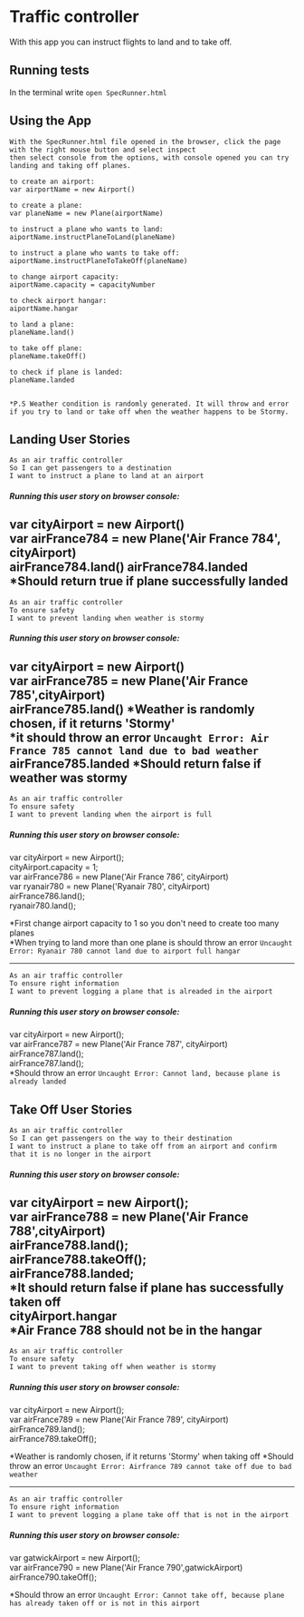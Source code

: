 # Traffic controller

With this app you can instruct flights to land and to take off.

## Running tests
In the terminal write `open SpecRunner.html`

## Using the App

```
With the SpecRunner.html file opened in the browser, click the page with the right mouse button and select inspect 
then select console from the options, with console opened you can try landing and taking off planes.

to create an airport:
var airportName = new Airport()

to create a plane:
var planeName = new Plane(airportName)

to instruct a plane who wants to land:
aiportName.instructPlaneToLand(planeName)

to instruct a plane who wants to take off:
aiportName.instructPlaneToTakeOff(planeName)

to change airport capacity:
aiportName.capacity = capacityNumber

to check airport hangar:
aiportName.hangar

to land a plane:
planeName.land()

to take off plane:
planeName.takeOff()

to check if plane is landed:
planeName.landed


*P.S Weather condition is randomly generated. It will throw and error if you try to land or take off when the weather happens to be Stormy.

```

## Landing User Stories
```
As an air traffic controller 
So I can get passengers to a destination 
I want to instruct a plane to land at an airport
```

##### Running this user story on browser console:
var cityAirport = new Airport()\
var airFrance784 = new Plane('Air France 784', cityAirport)\
airFrance784.land()
airFrance784.landed
*Should return true if plane successfully landed
----

```
As an air traffic controller 
To ensure safety 
I want to prevent landing when weather is stormy
```

##### Running this user story on browser console:
var cityAirport = new Airport()\
var airFrance785 = new Plane('Air France 785',cityAirport)\
airFrance785.land()
*Weather is randomly chosen, if it returns 'Stormy'\
*it should throw an error `Uncaught Error: Air France 785 cannot land due to bad weather`
airFrance785.landed
*Should return false if weather was stormy
----

```
As an air traffic controller 
To ensure safety 
I want to prevent landing when the airport is full
```
##### Running this user story on browser console:
var cityAirport = new Airport();\
cityAirport.capacity = 1;\
var airFrance786 = new Plane('Air France 786', cityAirport)\
var ryanair780 = new Plane('Ryanair 780', cityAirport)\
airFrance786.land();\
ryanair780.land();

*First change airport capacity to 1 so you don't need to create too many planes\
*When trying to land more than one plane is should throw an error `Uncaught Error: Ryanair 780 cannot land due to airport full hangar`

----

```
As an air traffic controller 
To ensure right information 
I want to prevent logging a plane that is alreaded in the airport
```

##### Running this user story on browser console:
var cityAirport = new Airport();\
var airFrance787 = new Plane('Air France 787', cityAirport)\
airFrance787.land();\
airFrance787.land();\
*Should throw an error `Uncaught Error: Cannot land, because plane is already landed`

## Take Off User Stories

```
As an air traffic controller 
So I can get passengers on the way to their destination 
I want to instruct a plane to take off from an airport and confirm that it is no longer in the airport
```

##### Running this user story on browser console:
var cityAirport = new Airport();\
var airFrance788 = new Plane('Air France 788',cityAirport)\
airFrance788.land();\
airFrance788.takeOff();\
airFrance788.landed;\
*It should return false if plane has successfully taken off\
cityAirport.hangar\
*Air France 788 should not be in the hangar
----

```
As an air traffic controller 
To ensure safety 
I want to prevent taking off when weather is stormy
```

##### Running this user story on browser console:
var cityAirport = new Airport();\
var airFrance789 = new Plane('Air France 789', cityAirport)\
airFrance789.land();\
airFrance789.takeOff();

*Weather is randomly chosen, if it returns 'Stormy' when taking off
*Should throw an error `Uncaught Error: Airfrance 789 cannot take off due to bad weather`

----

```
As an air traffic controller 
To ensure right information 
I want to prevent logging a plane take off that is not in the airport
```

##### Running this user story on browser console:
var gatwickAirport = new Airport();\
var airFrance790 = new Plane('Air France 790',gatwickAirport)\
airFrance790.takeOff();

*Should throw an error `Uncaught Error: Cannot take off, because plane has already taken off or is not in this airport`